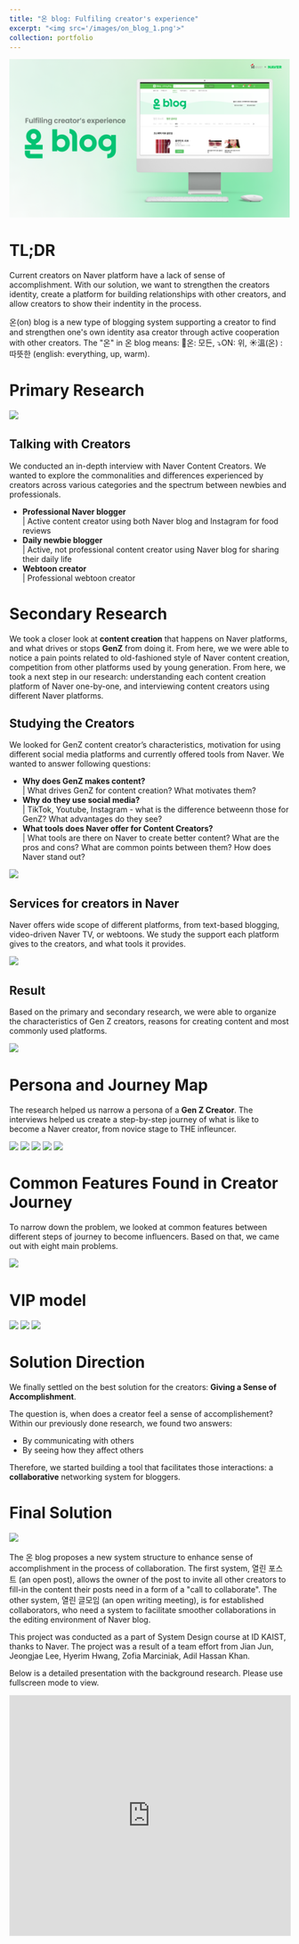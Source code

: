 ```yaml
---
title: "온 blog: Fulfiling creator's experience"
excerpt: "<img src='/images/on_blog_1.png'>"
collection: portfolio
---
```

<img src='images/on_blog_1.png'>

# TL;DR

Current creators on Naver platform have a lack of sense of accomplishment. With our solution, we want to strengthen the creators identity, create a platform for building relationships with other creators, and allow creators to show their indentity in the process.

온(on) blog is a new type of blogging system supporting a creator to find and strengthen one's own identity asa creator through active cooperation with other creators.
The "온" in 온 blog means: 👐온: 모든, ⤵️ON: 위, ☀️溫(온) : 따뜻한 (english: everything, up, warm).


# Primary Research
<img src='images/research.png'>

## Talking with Creators
We conducted an in-depth interview with Naver Content Creators. We wanted to explore the commonalities and differences experienced by creators across various categories and the spectrum between newbies and professionals.
* <b>Professional Naver blogger</b><br>
| Active content creator using both Naver blog and Instagram for food reviews
* <b>Daily newbie blogger</b><br>
| Active, not professional content creator using Naver blog for sharing their daily life
* <b>Webtoon creator</b><br>
| Professional webtoon creator 

# Secondary Research

We took a closer look at <b>content creation</b> that happens on Naver platforms, and what drives or stops <b>GenZ</b> from doing it. From here, we we were able to notice a pain points related to old-fashioned style of Naver content creation, competition from other platforms used by young generation. From here, we took a next step in our research: understanding each content creation platform of Naver one-by-one, and interviewing content creators using different Naver platforms.

## Studying the Creators

We looked for GenZ content creator’s characteristics, motivation for using different social media platforms and currently offered tools from Naver. We wanted to answer following questions:
* <b>Why does GenZ makes content?</b><br>
| What drives GenZ for content creation? What motivates them?
* <b>Why do they use social media?</b><br>
| TikTok, Youtube, Instagram - what is the difference betweenn those for GenZ? What advantages do they see?
* <b>What tools does Naver offer for Content Creators?</b><br>
| What tools are there on Naver to create better content? What are the pros and cons? What are common points between them? How does Naver stand out?

<img src='images/genz.png'>

## Services for creators in Naver

Naver offers wide scope of different platforms, from text-based blogging, video-driven Naver TV, or webtoons. We study the support each platform gives to the creators, and what tools it provides.

<img src='images/platform_research.png'>

## Result

Based on the primary and secondary research, we were able to organize the characteristics of Gen Z creators, reasons for creating content and most commonly used platforms.

<img src='images/secondary_result.png'>

# Persona and Journey Map
The research helped us narrow a persona of a <b>Gen Z Creator</b>. The interviews helped us create a step-by-step journey of what is like to become a Naver creator, from novice stage to THE infleuncer. 

<img src='images/persona.png'>
<img src='images/journey1.png'>
<img src='images/journey2.png'>
<img src='images/journey3.png'>
<img src='images/journey4.png'>


# Common Features Found in Creator Journey

To narrow down the problem, we looked at common features between different steps of journey to become influencers. Based on that, we came out with eight main problems.

<img src='images/problems.png'>

# VIP model
<img src='images/vip1.png'>
<img src='images/vip2.png'>
<img src='images/vip3.png'>

# Solution Direction
We finally settled on the best solution for the creators: <b>Giving a Sense of Accomplishment</b>.

The question is, when does a creator feel a sense of accomplishement? Within our previously done research, we found two answers:
* By communicating with others
* By seeing how they affect others

Therefore, we started building a tool that facilitates those interactions: a <b>collaborative</b> networking system for bloggers.

# Final Solution
<img src='images/on_blog_2.png'>

The 온 blog proposes a new system structure to enhance sense of accomplishment in the process of collaboration. The first system, 열린 포스트 (an open post), allows the owner of the post to invite all other creators to fill-in the content their posts need in a form of a "call to collaborate". The other system, 열린 글모임 (an open writing meeting), is for established collaborators, who need a system to facilitate smoother collaborations in the editing environment of Naver blog. 


This project was conducted as a part of System Design course at ID KAIST, thanks to Naver. The project was a result of a team effort from Jian Jun, Jeongjae Lee, Hyerim Hwang, Zofia Marciniak, Adil Hassan Khan. 

Below is a detailed presentation with the background research. Please use fullscreen mode to view.

<div class="d-flex">
    <iframe style="border: 1px solid rgba(0, 0, 0, 0.1);" width="100%" height=430 src="https://www.figma.com/embed?embed_host=share&url=https%3A%2F%2Fwww.figma.com%2Fproto%2FftEPh79GGgKPy1ZjB1ksNA%2Fteam2-%257C-system-design%3Ftype%3Ddesign%26node-id%3D1860-19757%26t%3DEKHIyD8MjdGKLrAP-1%26scaling%3Dmin-zoom%26page-id%3D1794%253A17587%26starting-point-node-id%3D1860%253A19757%26show-proto-sidebar%3D1%26mode%3Ddesign" allowfullscreen></iframe>
</div>